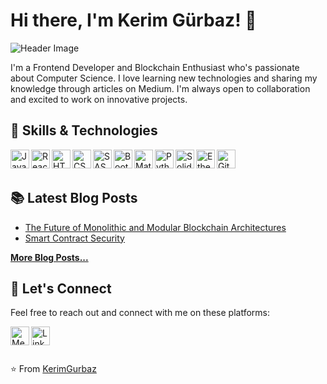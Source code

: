 <!--- - 👋 Hi, I’m @KerimGurbaz
- 🌱 I’m Frontend developer and Blockchain Enthusiast
- 👀 I’m interested in computer science
- 🌱 I regularly write articles on Medium
- 💞️ I’m looking forward to collaborating you
  <br> <br> <br>

### Connect with me:

[<img align="left" alt="Medium" width="26px" src="https://img.icons8.com/color/48/000000/medium-logo.png" />][medium]
[<img align="left" alt="LinkedIn" width="26px" src="https://img.icons8.com/color/48/000000/linkedin.png" />][linkedin]

[medium]: https://medium.com/@kerim.grbz.01
[linkedin]: https://www.linkedin.com/in/kerim-gürbaz/


KerimGurbaz/KerimGurbaz is a ✨ special ✨ repository because its `README.md` (this file) appears on your GitHub profile.
You can click the Preview link to take a look at your changes.
--->

# Hi there, I'm Kerim Gürbaz! 👋

![Header Image](https://github.com/KerimGurbaz/KerimGurbaz/blob/main/header-image-2.jpg)

I'm a Frontend Developer and Blockchain Enthusiast who's passionate about Computer Science. I love learning new technologies and sharing my knowledge through articles on Medium. I'm always open to collaboration and excited to work on innovative projects.

## 🚀 Skills & Technologies

<img align="left" alt="JavaScript" width="30px" src="https://img.icons8.com/color/48/000000/javascript.png" />
<img align="left" alt="React" width="30px" src="https://img.icons8.com/color/48/000000/react-native.png" />
<img align="left" alt="HTML5" width="30px" src="https://img.icons8.com/color/48/000000/html-5.png" />
<img align="left" alt="CSS3" width="30px" src="https://img.icons8.com/color/48/000000/css3.png" />
<img align="left" alt="SASS" width="30px" src="https://img.icons8.com/color/48/000000/sass.png" />
<img align="left" alt="Bootstrap" width="30px" src="https://img.icons8.com/color/48/000000/bootstrap.png" />
<img align="left" alt="Material-UI" width="30px" src="https://img.icons8.com/color/48/000000/material-ui.png" />
<img align="left" alt="Python" width="30px" src="https://img.icons8.com/color/48/000000/python.png" />
<img align="left" alt="Solidity" width="30px" src="https://img.icons8.com/ios/50/26e07f/solidity.png" />
<img align="left" alt="Ethereum" width="30px" src="https://img.icons8.com/color/48/000000/ethereum.png" />
<img align="left" alt="Git" width="30px" src="https://img.icons8.com/color/48/000000/git.png" />
<br />
<br />

## 📚 Latest Blog Posts

- [The Future of Monolithic and Modular Blockchain Architectures](https://medium.com/@kerim.grbz.01/the-future-of-monolithic-and-modular-blockchain-architectures-7656365a8ff6)
- [Smart Contract Security](https://medium.com/@kerim.grbz.01/smart-contract-security-lessons-learned-from-the-dao-attack-and-its-impact-on-the-ethereum-ae803a6df887)

[**More Blog Posts...**](https://medium.com/@kerim.grbz.01)

## 🔗 Let's Connect

Feel free to reach out and connect with me on these platforms:

[<img align="left" alt="Medium" width="30px" src="https://img.icons8.com/color/48/000000/medium-logo.png" />][medium]
[<img align="left" alt="LinkedIn" width="30px" src="https://img.icons8.com/color/48/000000/linkedin.png" />][linkedin]

[medium]: https://medium.com/@kerim.grbz.01
[linkedin]: https://www.linkedin.com/in/kerim-gürbaz/
  <br>
---

⭐️ From [KerimGurbaz](https://github.com/KerimGurbaz)
